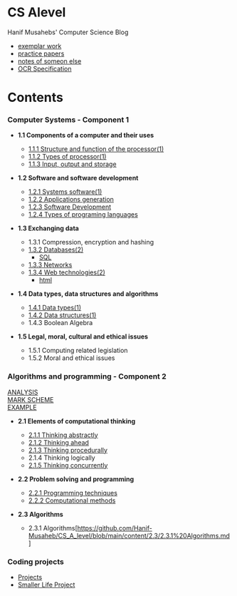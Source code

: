 # CS Alevel
Hanif Musahebs' Computer Science Blog


- [exemplar work](https://www.ocr.org.uk/Images/514655-programming-project-set-a-high.pdf)
- [practice papers](https://a-level-study.co.uk/computer-science/a-level-computer-science-past-papers/)
- [notes of someon else](https://drive.google.com/file/d/0B3iA36DCQP9OcUx5c3hLWGUyemc/view?resourcekey=0-W_FKmkYJu4crlbh4VphfDA)
- [OCR Specification](https://www.ocr.org.uk/Images/170844-specification-accredited-a-level-gce-computer-science-h446.pdf)
# Contents 
### Computer Systems - Component 1
* **1.1 Components of a computer and their uses**
  * [1.1.1 Structure and function of the processor(1)](https://github.com/Hanif-Musaheb/CS_A_level/blob/main/content/Computer%20Systems%20-%20Component%201/1.1/1.1.1%20Structure%20and%20function%20of%20the%20processor.md)
  * [1.1.2 Types of processor(1)](https://github.com/Hanif-Musaheb/CS_A_level/blob/main/content/Computer%20Systems%20-%20Component%201/1.1/1.1.2%20Types%20of%20Processor.md)
  * [1.1.3 Input, output and storage](https://github.com/Hanif-Musaheb/CS_A_level/blob/main/content/Computer%20Systems%20-%20Component%201/1.1/1.1.3%20Input,%20Output%20and%20Storage.md)

* **1.2 Software and software development**
  * [1.2.1 Systems software(1)](https://github.com/Hanif-Musaheb/CS_A_level/blob/main/content/1.2%20Software%20and%20software%20development/1.2.1%20Systems%20software.md)
  * [1.2.2 Applications generation](https://github.com/Hanif-Musaheb/CS_A_level/blob/main/content/1.2%20Software%20and%20software%20development/1.2.2%20Applications%20generation.md)
  * [1.2.3 Software Development](https://github.com/Hanif-Musaheb/CS_A_level/blob/main/content/1.2%20Software%20and%20software%20development/1.2.3%20Software%20Development.md)
  * [1.2.4 Types of programing languages](https://github.com/Hanif-Musaheb/CS_A_level/blob/main/content/1.2%20Software%20and%20software%20development/1.2.4.md)

* **1.3 Exchanging data**
  * 1.3.1 Compression, encryption and hashing
  * [1.3.2 Databases(2)](https://github.com/Hanif-Musaheb/CS_A_level/blob/main/content/1.3%20Exchanging%20data/1.3.2%20Databases.md)
    * [SQL](https://github.com/Hanif-Musaheb/CS_A_level/blob/main/content/1.3%20Exchanging%20data/1.3.2%20SQL.md)
  * [1.3.3 Networks](https://github.com/Hanif-Musaheb/CS_A_level/blob/main/content/1.3%20Exchanging%20data/1.3.3%20networks.md)
  * [1.3.4 Web technologies(2)](https://github.com/Hanif-Musaheb/CS_A_level/blob/main/content/1.3%20Exchanging%20data/1.3.4%20Web%20technologies.md)
    * [html](https://github.com/Hanif-Musaheb/CS_A_level/tree/main/content/1.3%20Exchanging%20data/html)

* **1.4 Data types, data structures and algorithms**
  * [1.4.1 Data types(1)](https://github.com/Hanif-Musaheb/CS_A_level/blob/main/content/1.4%20Data%20types,%20data%20structures%20and%20algorithms/1.4.1.md)
  * [1.4.2 Data structures(1)](https://github.com/Hanif-Musaheb/CS_A_level/blob/main/content/1.4%20Data%20types%2C%20data%20structures%20and%20algorithms/1.4.2%20Data%20structures.md)
  * 1.4.3 Boolean Algebra

* **1.5 Legal, moral, cultural and ethical issues**
  * 1.5.1 Computing related legislation
  * 1.5.2 Moral and ethical issues

### Algorithms and programming - Component 2
[ANALYSIS](https://docs.google.com/document/d/14TF6YFUd46tknsDKK5GhCGB84pe33D29RSQRBWACZgg/edit)
<BR>
[MARK SCHEME](https://docs.google.com/spreadsheets/d/1dbtgCIu92rz9A3yt1Tobvtyf6dej4c8-72beQBOCjvk/edit#gid=361767572)
 <br>
[EXAMPLE](https://drive.google.com/drive/folders/10cT0mehrG6RWToPtGAwAnzCuuSQT1PGW)

* **2.1 Elements of computational thinking**
  * [2.1.1 Thinking abstractly](https://github.com/Hanif-Musaheb/CS_A_level/blob/main/content/2.1/2.1.1%20Thinking%20Abstractly.md)
  * [2.1.2 Thinking ahead](https://github.com/Hanif-Musaheb/CS_A_level/blob/main/content/2.1/2.1.2%20Thinking%20Ahead.md)
  * [2.1.3 Thinking procedurally](https://github.com/Hanif-Musaheb/CS_A_level/blob/main/content/2.1/2.1.3%20Thinking%20Procedurally.md)
  * 2.1.4 Thinking logically
  * [2.1.5 Thinking concurrently](https://github.com/Hanif-Musaheb/CS_A_level/blob/main/content/2.1/2.1.5%20Thinking%20Concurrently.md)

* **2.2 Problem solving and programming**
  * [2.2.1 Programming techniques](https://github.com/Hanif-Musaheb/CS_A_level/blob/main/content/2.2%20Problem%20solving%20and%20programming/2.2.1%20Programming%20techniques.md)
  * [2.2.2 Computational methods](https://github.com/Hanif-Musaheb/CS_A_level/blob/main/content/2.2%20Problem%20solving%20and%20programming/2.2.2%20computational%20methods.md)

* **2.3 Algorithms**
  * 2.3.1 Algorithms[https://github.com/Hanif-Musaheb/CS_A_level/blob/main/content/2.3/2.3.1%20Algorithms.md]

### Coding projects
- [Projects](https://github.com/Hanif-Musaheb/CS_A_level/blob/main/content/Projects/minor%20projects.md)
- [Smaller Life Project](https://github.com/Hanif-Musaheb/CS_A_level/blob/main/content/smaller%20life%20project.md)
